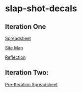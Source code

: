 # slap-shot-decals

## Iteration One 

[Spreadsheet](https://docs.google.com/spreadsheets/d/1isOy74L4tXucM4pNDP5bDVSmNl6EqR8bZuS5wKjjKJc/edit?usp=sharing)

[Site Map](https://www.gloomaps.com/3AbmlKgJy2)

[Reflection](https://github.com/COMPSCI-490WD-Project/slap-shot-decals/blob/master/Iteration%201/Group%20Reflection_%20End%20of%20Iteration%20%231.docx)



## Iteration Two: 

[Pre-Iteration Spreadsheet](https://docs.google.com/spreadsheets/d/1tyXoPyp4T9eGfSoTQamvx9IB_jQ9ewCynqxrj2jPaaw/edit#gid=1233476730)

